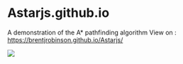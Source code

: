 # Astarjs.github.io
A demonstration of the A* pathfinding algorithm 
View on :
https://brentjrobinson.github.io/Astarjs/

![](https://gyazo.com/8153b0f00ea2e739cbe2c8210ec92363)
